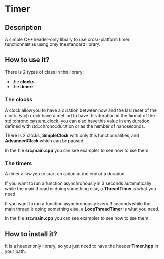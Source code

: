 # Timer

## Description
A simple C++ header-only library to use cross-platform timer functionnalities using only the standard library.

## How to use it?
There is 2 types of class in this library:
* the __clocks__
* the __timers__

### The clocks
A clock allow you to have a duration between now and the last reset of the clock.
Each clock have a method to have this duration in the format of the std::chrono::system_clock, you can also have this value in any duration defined with std::chrono::duration or as the number of nanoseconds.

There is 2 clocks, __SimpleClock__ with only this functionnalities, and __AdvancedClock__ which can be paused.

In the file __src/main.cpp__ you can see examples to see how to use them.

### The timers
A timer allow you to start an action at the end of a duration.

If you want to run a function asynchronously in 3 seconds automatically while the main thread is doing something else, a __ThreadTimer__ is what you need.

If you want to run a function asynchronously every 3 seconds while the main thread is doing something else, a __LoopThreadTimer__ is what you need.

In the file __src/main.cpp__ you can see examples to see how to use them.

## How to install it?
It is a header only library, so you just need to have the header __Timer.hpp__ in your path.